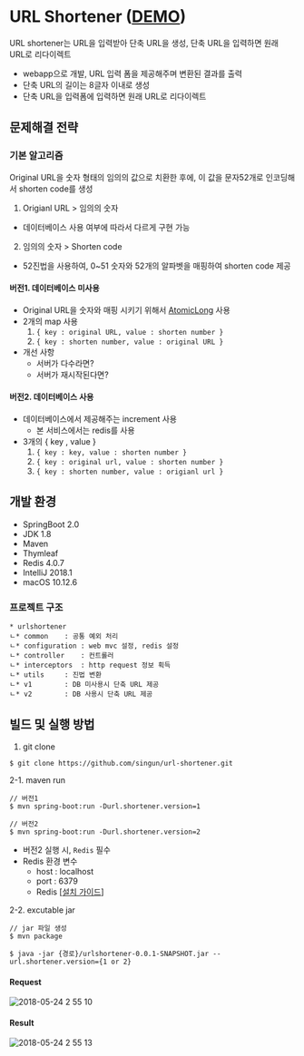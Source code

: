 # URL Shortener ([DEMO](http://ec2-54-92-196-132.compute-1.amazonaws.com:8080/))
URL shortener는 URL을 입력받아 단축 URL을 생성, 단축 URL을 입력하면 원래 URL로 리다이렉트
- webapp으로 개발, URL 입력 폼을 제공해주며 변환된 결과를 출력
- 단축 URL의 길이는 8글자 이내로 생성
- 단축 URL을 입력폼에 입력하면 원래 URL로 리다이렉트

## 문제해결 전략
### 기본 알고리즘
Original URL을 숫자 형태의 임의의 값으로 치환한 후에, 이 값을 문자52개로 인코딩해서 shorten code를 생성
1. Origianl URL > 임의의 숫자
  - 데이터베이스 사용 여부에 따라서 다르게 구현 가능
2. 임의의 숫자 > Shorten code 
  - 52진법을 사용하여, 0~51 숫자와 52개의 알파벳을 매핑하여 shorten code 제공

#### 버전1. 데이터베이스 미사용
- Original URL을 숫자와 매핑 시키기 위해서 [AtomicLong](https://docs.oracle.com/javase/8/docs/api/java/util/concurrent/atomic/AtomicLong.html) 사용
- 2개의 map 사용
  1. `{ key : original URL, value : shorten number }`
  2. `{ key : shorten number, value : original URL }`
- 개선 사항
  - 서버가 다수라면?
  - 서버가 재시작된다면?

#### 버전2. 데이터베이스 사용
- 데이터베이스에서 제공해주는 increment 사용
  - 본 서비스에서는 redis를 사용
- 3개의 { key , value } 
  1. `{ key : key, value : shorten number }`
  2. `{ key : original url, value : shorten number }`
  3. `{ key : shorten number, value : origianl url }`

## 개발 환경
- SpringBoot 2.0 
- JDK 1.8 
- Maven
- Thymleaf
- Redis 4.0.7
- IntelliJ 2018.1
- macOS 10.12.6

### 프로젝트 구조
```
* urlshortener
ㄴ* common	 : 공통 예외 처리
ㄴ* configuration : web mvc 설정, redis 설정
ㄴ* controller	 : 컨트롤러
ㄴ* interceptors	 : http request 정보 획득
ㄴ* utils	 : 진법 변환
ㄴ* v1		 : DB 미사용시 단축 URL 제공
ㄴ* v2		 : DB 사용시 단축 URL 제공
```
  

## 빌드 및 실행 방법
1. git clone
```
$ git clone https://github.com/singun/url-shortener.git
```

2-1. maven run
```
// 버전1
$ mvn spring-boot:run -Durl.shortener.version=1

// 버전2
$ mvn spring-boot:run -Durl.shortener.version=2
```

- 버전2 실행 시, `Redis` 필수
- Redis 환경 변수 
  - host : localhost
  - port : 6379
  - Redis [[설치 가이드](https://redis.io/download#installation)]

2-2. excutable jar
```
// jar 파일 생성
$ mvn package

$ java -jar {경로}/urlshortener-0.0.1-SNAPSHOT.jar --url.shortener.version={1 or 2}
```

#### Request
![2018-05-24 2 55 10](https://user-images.githubusercontent.com/8944017/40442324-455d912a-5efe-11e8-85aa-eef1dcdf19b8.png)

#### Result
![2018-05-24 2 55 13](https://user-images.githubusercontent.com/8944017/40442326-477dd01e-5efe-11e8-9849-ae64df554f3d.png)


